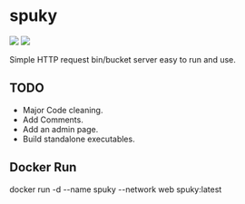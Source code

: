 # spuky
![](https://github.com/ravndaa/spuky/workflows/.github/workflows/dockerimage.yml/badge.svg)
![](https://github.com/ravndaa/spuky/workflows/Docker%20Image%20CI/badge.svg)

Simple HTTP request bin/bucket server easy to run and use.


## TODO
 - Major Code cleaning.
 - Add Comments.
 - Add an admin page.
 - Build standalone executables.



## Docker Run
docker run -d --name spuky --network web spuky:latest



